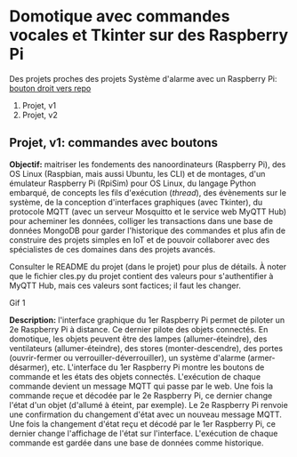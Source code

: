 # Domotique avec commandes vocales et Tkinter sur des Raspberry Pi

Des projets proches des projets Système d'alarme avec un Raspberry Pi: <a href="https://github.com/ugolabo/systeme_alarme_rpi">bouton droit vers repo</a>

1. Projet, v1
2. Projet, v2

## Projet, v1: commandes avec boutons

**Objectif:** maitriser les fondements des nanoordinateurs (Raspberry Pi), des OS Linux (Raspbian, mais aussi Ubuntu, les CLI) et de montages, d'un émulateur Raspberry Pi (RpiSim) pour OS Linux, du langage Python embarqué, de concepts les fils d'exécution (*thread*), des évènements sur le système, de la conception d'interfaces graphiques (avec Tkinter), du protocole MQTT (avec un serveur Mosquitto et le service web MyQTT Hub) pour acheminer les données, colliger les transactions dans une base de données MongoDB pour garder l'historique des commandes et plus afin de construire des projets simples en IoT et de pouvoir collaborer avec des spécialistes de ces domaines dans des projets avancés.

Consulter le README du projet (dans le projet) pour plus de détails. À noter que le fichier cles.py du projet contient des valeurs pour s'authentifier à MyQTT Hub, mais ces valeurs sont factices; il faut les changer.

Gif 1

**Description:** l'interface graphique du 1er Raspberry Pi permet de piloter un 2e Raspberry Pi à distance. Ce dernier pilote des objets connectés. En domotique, les objets peuvent être des lampes (allumer-éteindre), des ventilateurs (allumer-éteindre), des stores (monter-descendre), des portes (ouvrir-fermer ou verrouiller-déverrouiller), un système d'alarme (armer-désarmer), etc. L'interface du 1er Raspberry Pi montre les boutons de commande et les états des objets connectés. L'exécution de chaque commande devient un message MQTT qui passe par le web. Une fois la commande reçue et décodée par le 2e Raspberry Pi, ce dernier change l'état d'un objet (d'allumé à éteint, par exemple). Le 2e Raspberry Pi renvoie une confirmation du changement d'état avec un nouveau message MQTT. Une fois la changement d'état reçu et décodé par le 1er Raspberry Pi, ce dernier change l'affichage de l'état sur l'interface. L'exécution de chaque commande est gardée dans une base de données comme historique.
